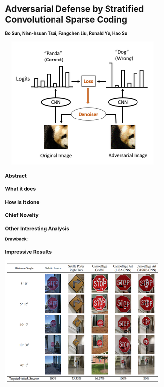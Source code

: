 # Adversarial Defense by Stratified Convolutional Sparse Coding

#### Bo Sun, Nian-hsuan Tsai, Fangchen Liu, Ronald Yu, Hao Su

<p align="center">
  <img src="cvpr_2018/img/guided_denoiser.png" height="400" title="Guided Denoiser">
</p>

### Abstract

### What it does

### How is it done


### Chief Novelty


### Other Interesting Analysis


**Drawback** :  


### Impressive Results


<p align="center">
  <img src="cvpr_2018/img/phy_attack_results.png" height="400" title="Robust Physical World Attack Results">
</p>
